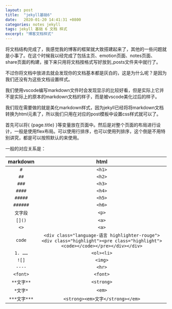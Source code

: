 ```yaml
---
layout: post
title:  "jekyll基础6"
date:   2020-01-20 14:41:31 +0800
categories: notes jekyll
tags: jekyll 基础 6 文档 样式
excerpt: "博客文档样式"
--- 
```


将文档结构完成了，我感觉我的博客的框架就大致搭建起来了，其他的一些问题就是小事了。在这个时候我以经完成了包括主页、emotion页面、notes页面、share页面的构建，接下来只用将文档按格式写好放到_posts文件夹中就行了。

不过你将文档中放进去就会发现你的文档基本都是灰白的，这是为什么呢？是因为我们还没有为这些文档设置样式。  

我们使用vscode编写markdown文件时会发现显示的比较好看，但是实际上它并不是实际上的原本的markdown文档的样子，而是被vscode美化过后的样子。  

我们现在需要做的就是美化markdown样式，因为jekyll已经将将markdown文档转换为html元素了，所以我们只用在对应的post模板中设置css样式就可以了。  

首先可以将{ {page.title} }等变量放在页面中。然后是对整个页面的布局进行设计，一般是使用flex布局。可以使用行排序，也可以使用列排序，这个倒是不用特别讲究，都是可以按照默认的来使用。  

一般的对应关系是：  

| markdown | html |
| :------: | :--: |
|    `#`   |`<h1>`|
|   `##`   |`<h2>`|
|   `###`  |`<h3>`|
|  `####`  |`<h4>`|
|  `#####` |`<h5>`|
| `######` |`<h6>`|
| `文字段` |`<p>` |
|  `[]()`  |`<a>` |
|   `<>`   |`<a>` |
|`code`|  `<div class="language-语言 highlighter-rouge"><div class="highlight"><pre class="highlight"><code></code></pre></div></div>`  |
| `1. ……` |`<ol><li>`|
|  `![]`   |`<img>`|
|  `----`  |`<hr>`|
|`<font>`|`<font>`|
|`**文字**`|`<strong>`|
| `*文字*` |`<em>`|
|`***文字***`|`<strong><em>文字</strong></em>`|
